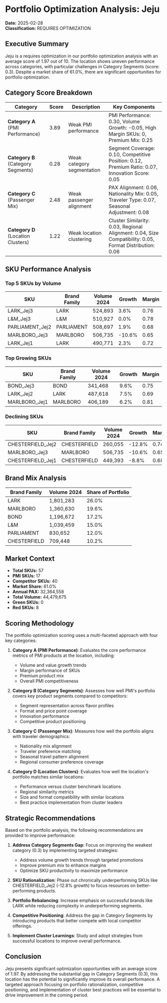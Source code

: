 # Portfolio Optimization Analysis: Jeju
**Date:** 2025-02-28  
**Classification:** REQUIRES OPTIMIZATION  

## Executive Summary

Jeju is a requires optimization in our portfolio optimization analysis with an average score of 1.97 out of 10. The location shows uneven performance across categories, with particular challenges in Category Segments (score: 0.3). Despite a market share of 61.0%, there are significant opportunities for portfolio optimization.

## Category Score Breakdown

| Category | Score | Description | Key Components |
|----------|-------|-------------|----------------|
| **Category A** (PMI Performance) | 3.89 | Weak PMI performance | PMI Performance: 0.30, Volume Growth: -0.05, High Margin SKUs: 0, Premium Mix: 0.25 |
| **Category B** (Category Segments) | 0.28 | Weak category segmentation | Segment Coverage: 0.10, Competitive Position: 0.12, Premium Ratio: 0.07, Innovation Score: 0.05 |
| **Category C** (Passenger Mix) | 2.48 | Weak passenger alignment | PAX Alignment: 0.06, Nationality Mix: 0.05, Traveler Type: 0.07, Seasonal Adjustment: 0.08 |
| **Category D** (Location Clusters) | 1.22 | Weak location clustering | Cluster Similarity: 0.03, Regional Alignment: 0.04, Size Compatibility: 0.05, Format Distribution: 0.06 |

## SKU Performance Analysis

### Top 5 SKUs by Volume

| SKU | Brand Family | Volume 2024 | Growth | Margin |
|-----|--------------|-------------|--------|--------|
| LARK_Jej3 | LARK | 524,893 | 3.6% | 0.76 |
| L&M_Jej3 | L&M | 510,927 | 0.0% | 0.78 |
| PARLIAMENT_Jej2 | PARLIAMENT | 508,697 | 1.9% | 0.68 |
| MARLBORO_Jej3 | MARLBORO | 506,735 | -10.6% | 0.65 |
| LARK_Jej1 | LARK | 490,771 | 2.3% | 0.72 |

### Top Growing SKUs

| SKU | Brand Family | Volume 2024 | Growth | Margin |
|-----|--------------|-------------|--------|--------|
| BOND_Jej3 | BOND | 341,468 | 9.6% | 0.75 |
| LARK_Jej2 | LARK | 487,618 | 7.5% | 0.69 |
| MARLBORO_Jej1 | MARLBORO | 406,189 | 6.2% | 0.81 |

### Declining SKUs

| SKU | Brand Family | Volume 2024 | Growth | Margin |
|-----|--------------|-------------|--------|--------|
| CHESTERFIELD_Jej2 | CHESTERFIELD | 260,055 | -12.8% | 0.74 |
| MARLBORO_Jej3 | MARLBORO | 506,735 | -10.6% | 0.65 |
| CHESTERFIELD_Jej1 | CHESTERFIELD | 449,393 | -8.8% | 0.68 |

## Brand Mix Analysis

| Brand Family | Volume 2024 | Share of Portfolio |
|--------------|-------------|--------------------|
| LARK | 1,801,283 | 26.0% |
| MARLBORO | 1,360,630 | 19.6% |
| BOND | 1,196,672 | 17.2% |
| L&M | 1,039,459 | 15.0% |
| PARLIAMENT | 830,652 | 12.0% |
| CHESTERFIELD | 709,448 | 10.2% |

## Market Context

* **Total SKUs:** 57
* **PMI SKUs:** 17
* **Competitor SKUs:** 40
* **Market Share:** 61.0%
* **Annual PAX:** 32,364,558
* **Total Volume:** 44,479,675
* **Green SKUs:** 0
* **Red SKUs:** 8

## Scoring Methodology

The portfolio optimization scoring uses a multi-faceted approach with four key categories:

1. **Category A (PMI Performance)**: Evaluates the core performance metrics of PMI products at the location, including:
   - Volume and value growth trends
   - Margin performance of SKUs
   - Premium product mix
   - Overall PMI competitiveness

2. **Category B (Category Segments)**: Assesses how well PMI's portfolio covers key product segments compared to competitors:
   - Segment representation across flavor profiles
   - Format and price point coverage
   - Innovation performance
   - Competitive product positioning

3. **Category C (Passenger Mix)**: Measures how well the portfolio aligns with traveler demographics:
   - Nationality mix alignment
   - Traveler preference matching
   - Seasonal travel pattern alignment
   - Regional consumer preference coverage

4. **Category D (Location Clusters)**: Evaluates how well the location's portfolio matches similar locations:
   - Performance versus cluster benchmark locations
   - Regional similarity metrics
   - Size and format compatibility with similar locations
   - Best practice implementation from cluster leaders

## Strategic Recommendations

Based on the portfolio analysis, the following recommendations are provided to improve performance:

1. **Address Category Segments Gap**: Focus on improving the weakest category (0.3) by implementing targeted strategies:
   - Address volume growth trends through targeted promotions
   - Improve premium mix to enhance margins
   - Optimize SKU productivity to maximize performance

2. **SKU Rationalization**: Phase out chronically underperforming SKUs like CHESTERFIELD_Jej2 (-12.8% growth) to focus resources on better-performing products.

3. **Portfolio Rebalancing**: Increase emphasis on successful brands like LARK while reducing complexity in underperforming segments.

4. **Competitive Positioning**: Address the gap in Category Segments by introducing products that better compete with local competitor offerings.

5. **Implement Cluster Learnings**: Study and adopt strategies from successful locations to improve overall performance.

## Conclusion

Jeju presents significant optimization opportunities with an average score of 1.97. By addressing the substantial gap in Category Segments (0.3), this location has the potential to significantly improve its overall performance. A targeted approach focusing on portfolio rationalization, competitive positioning, and implementation of cluster best practices will be essential to drive improvement in the coming period.
